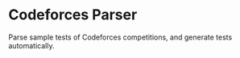 Codeforces Parser
=================

Parse sample tests of Codeforces competitions, and generate tests automatically.
